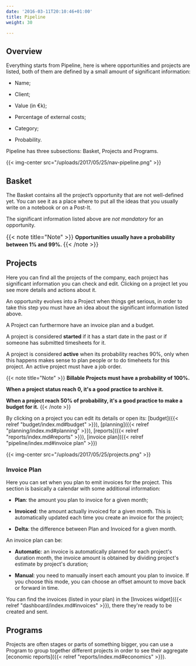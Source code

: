 ```yaml
---
date: '2016-03-11T20:10:46+01:00'
title: Pipeline
weight: 30

---
```



## Overview

Everything starts from Pipeline, here is where opportunities and projects are listed, both of them are defined by a small amount of significant information:

* Name;

* Client;

* Value (in €k);

* Percentage of external costs;

* Category;

* Probability.

Pipeline has three subsections: Basket, Projects and Programs.

{{< img-center src="/uploads/2017/05/25/nav-pipeline.png" >}}

## Basket

<div><p>The Basket contains all the project’s opportunity that are not well-defined yet. You can see it as a place where to put all the ideas that you usually write on a notebook or on a Post-It.</p><p>The significant information listed above are <i>not mandatory</i> for an opportunity.</p><p><span style="font-size: 1rem;">{{&lt; note title="Note" &gt;}}&nbsp;</span><b>Opportunities usually have a probability between 1% and 99%.&nbsp;</b><span style="font-size: 1rem;">{{&lt; /note &gt;}}</span></p></div>

## Projects

Here you can find all the projects of the company, each project has significant information you can check and edit. Clicking on a project let you see more details and actions about it.

An opportunity evolves into a Project when things get serious, in order to take this step you must have an idea about the significant information listed above.

A Project can furthermore have an invoice plan and a budget.

A project is considered **started** if it has a start date in the past or if someone has submitted timesheets for it.

A project is considered **active** when its probability reaches 90%, only when this happens makes sense to plan people or to do timeheets for this project. An active project must have a job order.

{{< note title="Note" >}}
**Billable Projects must have a probability of 100%.**

**When a project status reach 0, it's a good practice to archive it.**

**When a project reach 50% of probability, it's a good practice to make a budget for it.**
{{< /note >}}

By clicking on a project you can edit its details or open its: [budget]({{< relref "budget/index.md#budget" >}}), [planning]({{< relref "planning/index.md#planning" >}}), [reports]({{< relref "reports/index.md#reports" >}}), [invoice plan]({{< relref "pipeline/index.md#invoice plan" >}})

{{< img-center src="/uploads/2017/05/25/projects.png" >}}

### Invoice Plan

Here you can set when you plan to emit invoices for the project. This section is basically a calendar with some additional information:

* **Plan**: the amount you plan to invoice for a given month;

* **Invoiced**: the amount actually invoiced for a given month. This is automatically updated each time you create an invoice for the project;

* **Delta**: the difference between Plan and Invoiced for a given month.

An invoice plan can be:

* **Automatic**: an invoice is automatically planned for each project's duration month, the invoice amount is obtained by dividing project's estimate by project's duration;

* **Manual**: you need to manually insert each amount you plan to invoice. If you choose this mode, you can choose an offset amount to move back or forward in time.

You can find the invoices (listed in your plan) in the [Invoices widget]({{< relref "dashboard/index.md#invoices" >}}), there they're ready to be created and sent.

## Programs

Projects are often stages or parts of something bigger, you can use a Program to group together different projects in order to see their aggregate [economic reports]({{< relref "reports/index.md#economics" >}}).